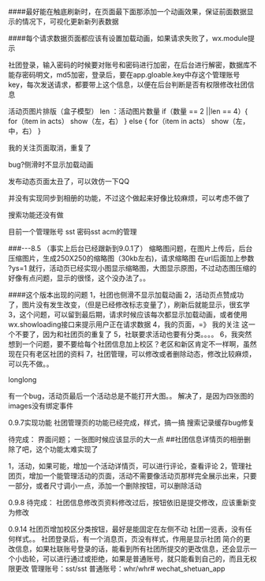 
####最好能在触底刷新时，在页面最下面那添加一个动画效果，保证前面数据显示的情况下，可视化更新新列表数据


####每个请求数据页面都应该有设置加载动画，如果请求失败了，wx.module提示



社团登录，输入密码的时候要对账号和密码进行加密，在后台进行解密，数据库不能存密码明文，md5加密，登录后，要在app.gloable.key中存这个管理账号key，每次发送请求，都要带上这个信息，以便在后台判断是否有权限修改社团信息

活动页图片排版（盒子模型） 
    len ：活动图片数量
    if（数量 == 2 ||len == 4）{
        for（item in acts）
        show（左，右）
    } else {
        for（item in acts）
        show（左，中，右）
    }


我的关注页面取消，重复了

bug?侧滑时不显示加载动画

发布动态页面太丑了，可以效仿一下QQ

并没有实现同步到相册的功能，不过这个做起来好像比较麻烦，可以考虑不做了

搜索功能还没有做

目前一个管理账号 sst 密码sst acm的管理

###---8.5   （事实上后台已经跟新到9.0.1了）
缩略图问题，在图片上传后，后台压缩图片，生成250X250的缩略图（30kb左右)，请求缩略图 在url后面加上参数  ?ys=1  就行，活动页已经实现小图显示缩略图，大图显示原图，不过动态图压缩的好像有点问题，显示的很怪，这个没办法了。。

####这个版本出现的问题
1，社团也侧滑不显示加载动画
2，活动页点赞成功了，图片没有发生改变，（但是已经修改标志变量了），刷新后就能显示，很玄学
3，这个问题，可以留到最后期，请求时候应该每次都显示加载动画，或者使用wx.showloading接口来提示用户正在请求数据
4，我的页面，=》 我的关注    这一个不要了，因为和社团页的重复了
5，社联要求活动也要有分类。。。。
6，我突然想到一个问题，要不要给每个社团信息加上校区？老区和新区肯定不一样啊，虽然现在只有老区社团的资料
7，社团管理，可以修改或者删除动态，修改比较麻烦，可以先不做。。


longlong

有一个bug，活动页最后一个活动总是不能打开大图。。
解决了，是因为四张图的images没有绑定事件

0.9.7实现功能
社团管理页的功能已经完成，样式，搞一搞
搜索记录缓存bug修复

待完成：
界面问题；
一张图时候应该显示的大一点
##社团信息详情页的相册删除了吧，这个功能太难实现了

1，活动，如果可能，增加一个活动详情页，可以进行评论，查看评论
2，管理社团页，增加一个能管理活动的页面，活动不需要像活动页那样完全展示出来，只要一部分，或者尺寸调小一点，添加一个删除按钮，可以删除活动

0.9.8
待完成：
社团信息修改页资料修改过后，按钮依旧是提交修改，应该重新变为修改


0.9.14
社团页增加校区分类按钮，最好是能固定在左侧不动
社团一览表，没有任何样式。。
社团登录后，有一个消息页，页没有样式，作用是显示社团 简介的更改信息，如果社联账号登录的话，能看到所有社团所提交的更改信息，还会显示一个小齿轮，可以进行通过或拒绝，如果是普通账号，就只能看到自己的，而且无权限更改
管理账号：sst/sst   普通账号：whr/whr# wechat_shetuan_app
